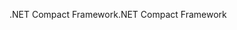<span data-ttu-id="1e04d-101">.NET Compact Framework</span><span class="sxs-lookup"><span data-stu-id="1e04d-101">.NET Compact Framework</span></span>
